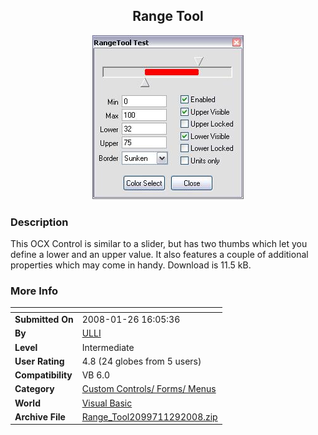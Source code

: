 ﻿<div align="center">

## Range Tool

<img src="PIC20081291028298238.JPG">
</div>

### Description

This OCX Control is similar to a slider, but has two thumbs which let you define a lower and an upper value. It also features a couple of additional properties which may come in handy. Download is 11.5 kB.
 
### More Info
 


<span>             |<span>
---                |---
**Submitted On**   |2008-01-26 16:05:36
**By**             |[ULLI](https://github.com/Planet-Source-Code/PSCIndex/blob/master/ByAuthor/ulli.md)
**Level**          |Intermediate
**User Rating**    |4.8 (24 globes from 5 users)
**Compatibility**  |VB 6\.0
**Category**       |[Custom Controls/ Forms/  Menus](https://github.com/Planet-Source-Code/PSCIndex/blob/master/ByCategory/custom-controls-forms-menus__1-4.md)
**World**          |[Visual Basic](https://github.com/Planet-Source-Code/PSCIndex/blob/master/ByWorld/visual-basic.md)
**Archive File**   |[Range\_Tool2099711292008\.zip](https://github.com/Planet-Source-Code/ulli-range-tool__1-70009/archive/master.zip)








